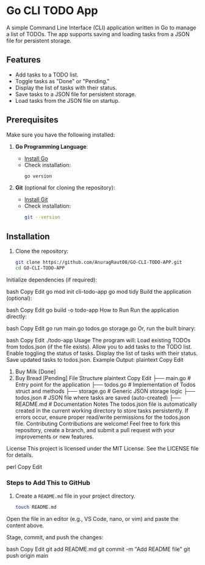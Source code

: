 # Go CLI TODO App

A simple Command Line Interface (CLI) application written in Go to manage a list of TODOs. The app supports saving and loading tasks from a JSON file for persistent storage.

## Features

- Add tasks to a TODO list.
- Toggle tasks as "Done" or "Pending."
- Display the list of tasks with their status.
- Save tasks to a JSON file for persistent storage.
- Load tasks from the JSON file on startup.

## Prerequisites

Make sure you have the following installed:

1. **Go Programming Language**:
   - [Install Go](https://go.dev/dl/)
   - Check installation:
     ```bash
     go version
     ```

2. **Git** (optional for cloning the repository):
   - [Install Git](https://git-scm.com/)
   - Check installation:
     ```bash
     git --version
     ```

## Installation

1. Clone the repository:
   ```bash
   git clone https://github.com/AnuragRaut08/GO-CLI-TODO-APP.git
   cd GO-CLI-TODO-APP
Initialize dependencies (if required):

bash
Copy
Edit
go mod init cli-todo-app
go mod tidy
Build the application (optional):

bash
Copy
Edit
go build -o todo-app
How to Run
Run the application directly:

bash
Copy
Edit
go run main.go todos.go storage.go
Or, run the built binary:

bash
Copy
Edit
./todo-app
Usage
The program will:
Load existing TODOs from todos.json (if the file exists).
Allow you to add tasks to the TODO list.
Enable toggling the status of tasks.
Display the list of tasks with their status.
Save updated tasks to todos.json.
Example Output:
plaintext
Copy
Edit
1. Buy Milk [Done]
2. Buy Bread [Pending]
File Structure
plaintext
Copy
Edit
├── main.go          # Entry point for the application
├── todos.go         # Implementation of Todos struct and methods
├── storage.go       # Generic JSON storage logic
├── todos.json       # JSON file where tasks are saved (auto-created)
├── README.md        # Documentation
Notes
The todos.json file is automatically created in the current working directory to store tasks persistently.
If errors occur, ensure proper read/write permissions for the todos.json file.
Contributing
Contributions are welcome!
Feel free to fork this repository, create a branch, and submit a pull request with your improvements or new features.

License
This project is licensed under the MIT License. See the LICENSE file for details.

perl
Copy
Edit

### Steps to Add This to GitHub

1. Create a `README.md` file in your project directory.
   ```bash
   touch README.md
Open the file in an editor (e.g., VS Code, nano, or vim) and paste the content above.

Stage, commit, and push the changes:

bash
Copy
Edit
git add README.md
git commit -m "Add README file"
git push origin main

